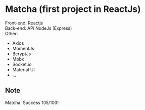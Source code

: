# Matcha (first project in ReactJs)
Front-end: Reactjs <br />
Back-end: API NodeJs (Express)<br />
Other:
- Axios
- MomentJs
- BcryptJs
- Mobx
- Socket.io
- Material UI
- ...

## Note
Matcha: Success 105/100!
